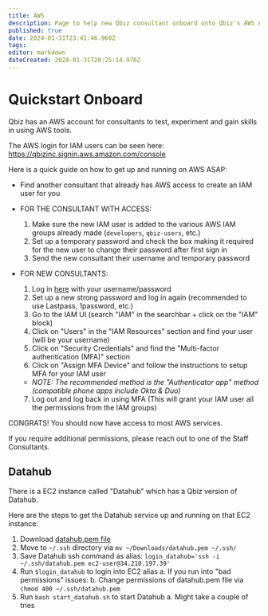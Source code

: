 ```yaml
---
title: AWS
description: Page to help new Qbiz consultant onboard onto Qbiz's AWS Account
published: true
date: 2024-01-31T23:41:46.960Z
tags: 
editor: markdown
dateCreated: 2024-01-31T20:25:14.970Z
---
```


# Quickstart Onboard

Qbiz has an AWS account for consultants to test, experiment and gain skills in using AWS tools.

The AWS login for IAM users can be seen here: https://qbizinc.signin.aws.amazon.com/console

Here is a quick guide on how to get up and running on AWS ASAP:

- Find another consultant that already has AWS access to create an IAM user for you

- FOR THE CONSULTANT WITH ACCESS: 
  1. Make sure the new IAM user is added to the various AWS IAM groups already made (`developers`, `qbiz-users`, etc.)
  2. Set up a temporary password and check the box making it required for the new user to change their password after first sign in
  3. Send the new consultant their username and temporary password

- FOR NEW CONSULTANTS:
  1. Log in [here](https://qbizinc.signin.aws.amazon.com/console) with your username/password
  2. Set up a new strong password and log in again (recommended to use Lastpass, 1password, etc.)
  3. Go to the IAM UI (search "IAM" in the searchbar + click on the "IAM" block) 
  4. Click on "Users" in the "IAM Resources" section and find your user (will be your username)
  5. Click on "Security Credentials" and find the "Multi-factor authentication (MFA)" section
  6. Click on "Assign MFA Device" and follow the instructions to setup MFA for your IAM user  
    - *NOTE: The recommended method is the "Authenticator app" method (compatible phone apps include Okta & Duo)*
  7. Log out and log back in using MFA (This will grant your IAM user all the permissions from the IAM groups)
  


CONGRATS! You should now have access to most AWS services.

If you require additional permissions, please reach out to one of the Staff Consultants.

## Datahub

There is a EC2 instance called "Datahub" which has a Qbiz version of Datahub.

Here are the steps to get the Datahub service up and running on that EC2 instance:
1. Download [datahub.pem file](https://drive.google.com/file/d/1LturddKPDgEAcI_7WhJVd3II0CJu4zU1/view?usp=drive_link)
2. Move to `~/.ssh` directory via `mv ~/Downloads/datahub.pem ~/.ssh/`
3. Save Datahub ssh command as alias: `login_datahub='ssh -i ~/.ssh/datahub.pem ec2-user@34.210.197.39'`
4. Run `$login_datahub` to login into EC2 alias
  a. If you run into "bad permissions" issues:
    b. Change permissions of datahub.pem file via `chmod 400 ~/.ssh/datahub.pem`
5. Run `bash start_datahub.sh` to start Datahub
  a. Might take a couple of tries
